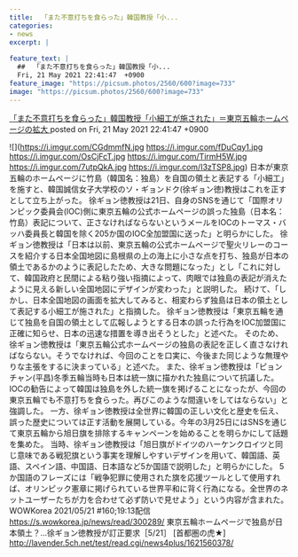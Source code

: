 ```yaml
---
title:  「また不意打ちを食らった」韓国教授「小...
categories:
- news
excerpt: |
  
feature_text: |
  ##  「また不意打ちを食らった」韓国教授「小...
  Fri, 21 May 2021 22:41:47  +0900
feature_image: "https://picsum.photos/2560/600?image=733"
image: "https://picsum.photos/2560/600?image=733"
---
```


[ 「また不意打ちを食らった」韓国教授「小細工が施された」＝東京五輪ホームページの拡大   ](https://lavender.5ch.net/test/read.cgi/news4plus/1621604507/)
posted on Fri, 21 May 2021 22:41:47  +0900

<!--more-->

![](https://i.imgur.com/CGdmmfN.jpg https://i.imgur.com/fDuCqy1.jpg https://i.imgur.com/OsCjFcT.jpg https://i.imgur.com/TirmH5W.jpg https://i.imgur.com/7utpQkA.jpg https://i.imgur.com/I3zTSP8.jpg) 日本が東京五輪のホームページに竹島（韓国名：独島）を自国の領土と表記する「小細工」を施すと、韓国誠信女子大学校のソ・ギョンドク(徐ギョン徳)教授はこれを正すとして立ち上がった。 徐ギョン徳教授は21日、自身のSNSを通じて「国際オリンピック委員会(IOC)側に東京五輪の公式ホームページの誤った独島（日本名：竹島）表記について、正さなければならないというメールをIOCのトーマス・バッハ委員長と韓国を除く205か国のIOC全加盟国に送った」と明らかにした。 徐ギョン徳教授は「日本は以前、東京五輪の公式ホームページで聖火リレーのコースを紹介する日本全国地図に島根県の上の海上に小さな点を打ち、独島が日本の領土であるかのように表記したため、大きな問題になった」とし「これに対して、韓国政府と民間による粘り強い指摘によって、肉眼では独島の表記が消えたように見える新しい全国地図にデザインが変わった」と説明した。 続けて、「しかし、日本全国地図の画面を拡大してみると、相変わらず独島は日本の領土として表記する小細工が施された」と指摘した。 徐ギョン徳教授は「東京五輪を通じて独島を自国の領土として広報しようとする日本の誤った行為をIOC加盟国に正確に知らせ、日本の迅速な措置を導き出そうとした」と述べた。 そのため、徐ギョン徳教授は「東京五輪公式ホームページの独島の表記を正しく直さなければならない。そうでなければ、今回のことを口実に、今後また同じような無理やりな主張をするに決まっている」と述べた。 また、徐ギョン徳教授は「ピョンチャン(平昌)冬季五輪当時も日本は統一旗に描かれた独島について抗議した。IOCの勧告によって韓国は独島を外した統一旗を掲げることになったが、今回の東京五輪でも不意打ちを食らった。再びこのような間違いをしてはならない」と強調した。 一方、徐ギョン徳教授は全世界に韓国の正しい文化と歴史を伝え、誤った歴史については正す活動を展開している。今年の3月25日にはSNSを通じて東京五輪から旭日旗を排除するキャンペーンを始めることを明らかにして話題を集めた。 当時、徐ギョン徳教授は「旭日旗がドイツのハーケンクロイツと同じ意味である戦犯旗という事実を理解しやすいデザインを用いて、韓国語、英語、スペイン語、中国語、日本語など5か国語で説明した」と明らかにした。 5か国語のフレーズには「戦争犯罪に使用された旗を応援ツールとして使用すれば、オリンピック憲章に掲げられている世界平和に背く行為になる。全世界のネットユーザーたちが力を合わせて必ず防いで見せよう」という内容が含まれた。 WOWKorea 2021/05/21 #160;19:13配信 https://s.wowkorea.jp/news/read/300289/ 東京五輪ホームページで独島が日本領土？…徐ギョン徳教授が訂正要求［5/21］ [首都圏の虎★] http://lavender.5ch.net/test/read.cgi/news4plus/1621560378/
